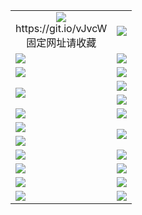 <table>
  <tr></tr>
  <tr>
    <td align=center><img src="https://dybyar74g2zjc.cloudfront.net/Up/oGate.jpg" />
      <br>https://git.io/vJvcW<br>固定网址请收藏</td>
    <td align=center><img src="https://dybyar74g2zjc.cloudfront.net/Up/0WMEW.jpg" /></td>
  </tr>
  <tr>
    <td><a href="https://dybyar74g2zjc.cloudfront.net" target="_blank"><img src="https://dybyar74g2zjc.cloudfront.net/Up/0WMDT.jpg" /></a></td>
    <td><a href="https://dybyar74g2zjc.cloudfront.net/oNote.aspx?id=oNote" target="_blank"><img src="https://dybyar74g2zjc.cloudfront.net/Up/0WZTT.jpg" /></a></td>
  </tr>
  <tr>
    <td><a href="https://dybyar74g2zjc.cloudfront.net/onUP.aspx?name=https://dg41gqeunxma8.cloudfront.net/522" target="_blank"><img src="https://dybyar74g2zjc.cloudfront.net/Up/0DTW.jpg"/></a></td>
    <td><a href="https://dybyar74g2zjc.cloudfront.net/ogST.aspx" target="_blank"><img src="https://dybyar74g2zjc.cloudfront.net/Up/ST.jpg"/></a></td>
  </tr>
  <tr>
    <td rowspan=2><a href="https://dybyar74g2zjc.cloudfront.net/ogUP.aspx?name=WJ.mp4" target="_blank"><img src="https://dybyar74g2zjc.cloudfront.net/Up/WJ.jpg" /></a></td>
    <td><a href="https://dybyar74g2zjc.cloudfront.net/ogUP.aspx?name=DKC.mp4&count=14" target="_blank"><img src="https://dybyar74g2zjc.cloudfront.net/Up/DKC.jpg" /></a></td> 
  </tr>
  <tr>
    <td><a href="https://dybyar74g2zjc.cloudfront.net/ogUP.aspx?name=LRWS.mp4&count=6B:12,5A:10,5B:35,4A:14,4B:19,3A:10,3B:26,2A:16,2B:21,1A:23,1B:29" target="_blank"><img src="https://dybyar74g2zjc.cloudfront.net/Up/LRWS.jpg" /></a></td>
  </tr>
  <tr>
    <td><a href="https://dybyar74g2zjc.cloudfront.net/ogUP.aspx?name=WJZM.mp4&count=29" target="_blank"><img src="https://dybyar74g2zjc.cloudfront.net/Up/WJZM.jpg" /></a></td>
    <td><a href="https://dybyar74g2zjc.cloudfront.net/ogUP.aspx?name=XTFY.mp4&count=24" target="_blank"><img src="https://dybyar74g2zjc.cloudfront.net/Up/XTFY.jpg" /></a></td>
  </tr>
  <tr>
    <td><a href="https://dybyar74g2zjc.cloudfront.net/ogUP.aspx?name=JQR.mp4&count=2" target="_blank"><img src="https://dybyar74g2zjc.cloudfront.net/Up/JQR.jpg" /></a></td>   
    <td rowspan=2><a href="https://dybyar74g2zjc.cloudfront.net/ogUP.aspx?name=JP.mp4&count=9" target="_blank"><img src="https://dybyar74g2zjc.cloudfront.net/Up/JP.jpg" /></td>
  </tr>
  <tr>
    <td><a href="https://dybyar74g2zjc.cloudfront.net/ogUP.aspx?name=MTDWH.mp4&count=28" target="_blank"><img src="https://dybyar74g2zjc.cloudfront.net/Up/MTDWH.jpg" /></a></td>
  </tr>
  <tr>
    <td><a href="https://dybyar74g2zjc.cloudfront.net/ogUP.aspx?name=4SZG.mp4&count=05:12,04:20&current=05:12" target="_blank"><img src="https://dybyar74g2zjc.cloudfront.net/Up/4SZG0.jpg" /></a></td>
    <td><a href="https://dybyar74g2zjc.cloudfront.net/ogUP.aspx?name=4SDJ.mp4&count=05:36,04:52&current=05:36" target="_blank"><img src="https://dybyar74g2zjc.cloudfront.net/Up/4SDJ0.jpg" /></a></td>
  </tr>
  <tr>
    <td><a href="https://dybyar74g2zjc.cloudfront.net/ogUP.aspx?name=FG.zip" target="_blank"><img src="https://dybyar74g2zjc.cloudfront.net/Up/FG.jpg" /></a></td>
    <td><a href="https://dybyar74g2zjc.cloudfront.net/ogUP.aspx?name=FGA.apk" target="_blank"><img src="https://dybyar74g2zjc.cloudfront.net/Up/FGA.jpg" /></a></td>
  </tr>
  <tr>
    <td><a href="https://dybyar74g2zjc.cloudfront.net/ogUP.aspx?name=U.zip" target="_blank"><img src="https://dybyar74g2zjc.cloudfront.net/Up/U.jpg" /></a></td>
    <td><a href="https://dybyar74g2zjc.cloudfront.net/ogUP.aspx?name=UA.apk" target="_blank"><img src="https://dybyar74g2zjc.cloudfront.net/Up/UA.jpg" /></a></td>
  </tr>
  <tr>
    <td><a href="https://dybyar74g2zjc.cloudfront.net/ogUP.aspx?name=0iPPOTV.zip" target="_blank"><img src="https://dybyar74g2zjc.cloudfront.net/Up/0iPPOTV.jpg" /></a></td>
    <td><a href="https://dybyar74g2zjc.cloudfront.net/ogUP.aspx?name=0iNTD.apk" target="_blank"><img src="https://dybyar74g2zjc.cloudfront.net/Up/0iNTD.jpg" /></a></td>
  </tr>
</table>
